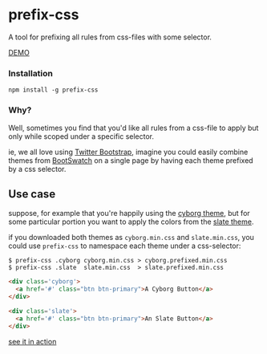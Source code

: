 # prefix-css

A tool for prefixing all rules from css-files with some selector.

[DEMO](https://vic.github.com/prefix-css)

### Installation

`npm install -g prefix-css`

### Why?

Well, sometimes you find that you'd like all rules from a css-file to apply but only while scoped under a specific selector.

ie, we all love using [Twitter Bootstrap](http://twitter.github.com/bootstrap/), imagine you could easily combine themes from [BootSwatch](http://bootswatch.com/) on a single page by having each theme prefixed by a css selector.  

## Use case

suppose, for example that you're happily using the [cyborg theme](http://bootswatch.com/cyborg/), but for some particular portion you want to apply the colors from the [slate theme](http://bootswatch.com/slate/). 

if you downloaded both themes as `cyborg.min.css` and `slate.min.css`, you could use `prefix-css` to 
 namespace each theme under a css-selector:

```shell
$ prefix-css .cyborg cyborg.min.css > cyborg.prefixed.min.css
$ prefix-css .slate  slate.min.css  > slate.prefixed.min.css
```

```html
<div class='cyborg'>
  <a href='#' class="btn btn-primary">A Cyborg Button</a>
</div>

<div class='slate'>
  <a href='#' class="btn btn-primary">An Slate Button</a>
</div>
```

[see it in action](https://vic.github.com/prefix-css)

